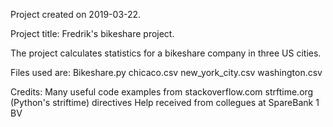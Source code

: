 Project created on 2019-03-22.

Project title: Fredrik's bikeshare project.

The project calculates statistics for a bikeshare company in three US cities.

Files used are:
	Bikeshare.py
	chicaco.csv
	new_york_city.csv
	washington.csv

Credits: 
Many useful code examples from stackoverflow.com
strftime.org (Python's striftime) directives
Help received from collegues at SpareBank 1 BV 
